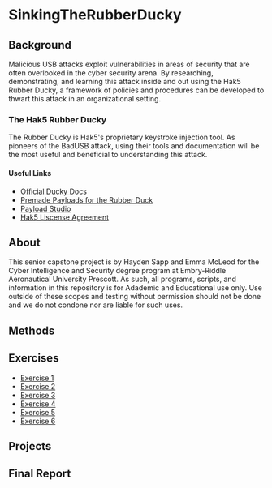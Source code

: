 # SinkingTheRubberDucky

## Background
  Malicious USB attacks exploit vulnerabilities in areas of security that are often overlooked in the cyber security arena. By researching, demonstrating, and learning this attack inside and out using the Hak5 Rubber Ducky, a framework of policies and procedures can be developed to thwart this attack in an organizational setting.  
### The Hak5 Rubber Ducky
The Rubber Ducky is Hak5's proprietary keystroke injection tool. As pioneers of the BadUSB attack, using their tools and documentation will be the most useful and beneficial to understanding this attack.
#### Useful Links
* [Official Ducky Docs](https://docs.hak5.org/hak5-usb-rubber-ducky/) 
* [Premade Payloads for the Rubber Duck](https://shop.hak5.org/blogs/payloads/tagged/usb-rubber-ducky)
* [Payload Studio](https://payloadstudio.hak5.org/pro/)
* [Hak5 Liscense Agreement](https://shop.hak5.org/pages/software-license-agreement)
## About
This senior capstone project is by Hayden Sapp and Emma McLeod for the Cyber Intelligence and Security degree program at Embry-Riddle Aeronautical University Prescott. As such, all programs, scripts, and information in this repository is for Adademic and Educational use only. Use outside of these scopes and testing without permission should not be done and we do not condone nor are liable for such uses.
## Methods

## Exercises
* [Exercise 1](https://github.com/shadyenapp/SinkingTheRubberDucky/blob/main/Exercises/Exercise%201/README.md)
* [Exercise 2](https://github.com/shadyenapp/SinkingTheRubberDucky/blob/main/Exercises/Exercise%202/README.md)
* [Exercise 3](https://github.com/shadyenapp/SinkingTheRubberDucky/blob/main/Exercises/Exercise%203/README.md)
* [Exercise 4](https://github.com/shadyenapp/SinkingTheRubberDucky/blob/main/Exercises/Exercise%204/README.md)
* [Exercise 5](https://github.com/shadyenapp/SinkingTheRubberDucky/blob/main/Exercises/Exercise%205/README.md)
* [Exercise 6](https://github.com/shadyenapp/SinkingTheRubberDucky/blob/main/Exercises/Exercise%206/README.md)
## Projects

## Final Report
